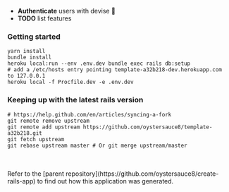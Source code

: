 
- **Authenticate** users with devise  :tada:
- **TODO** list features


### Getting started
```
yarn install
bundle install
heroku local:run --env .env.dev bundle exec rails db:setup
# add a /etc/hosts entry pointing template-a32b218-dev.herokuapp.com to 127.0.0.1
heroku local -f Procfile.dev -e .env.dev
```

### Keeping up with the latest rails version
```
# https://help.github.com/en/articles/syncing-a-fork
git remote remove upstream
git remote add upstream https://github.com/oystersauce8/template-a32b218.git
git fetch upstream
git rebase upstream master # Or git merge upstream/master
```

<br>
<br>
Refer to the [parent repository](https://github.com/oystersauce8/create-rails-app) to find out how this application was generated.
